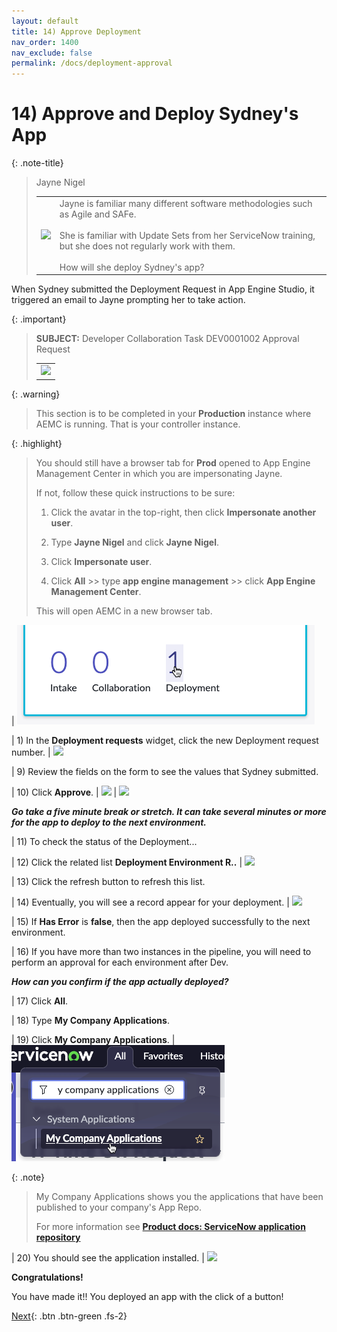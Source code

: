 ```yaml
---
layout: default
title: 14) Approve Deployment
nav_order: 1400
nav_exclude: false
permalink: /docs/deployment-approval
---
```


# 14) Approve and Deploy Sydney's App

{: .note-title}
> Jayne Nigel
> <table>
> <tbody>
> <tr>
> <td>
> <img src="https://creatorworkflowsnow.github.io/lab-aemc-utah/assets/images/2023-03-28-16-42-23.png">
> </td>
> <td>
> Jayne is familiar many different software methodologies such as Agile and SAFe.<br/> 
> <br/>
> She is familiar with Update Sets from her ServiceNow training, but she does not regularly work with them.<br/>
> <br/>
> How will she deploy Sydney's app?
> </td>
> </tr>
> </tbody>
> </table>

When Sydney submitted the Deployment Request in App Engine Studio, it triggered an email to Jayne prompting her to take action.

{: .important}
> **SUBJECT:** Developer Collaboration Task DEV0001002 Approval Request
> <table>
> <tbody>
> <tr>
> <td>
> <img src="https://creatorworkflowsnow.github.io/lab-aemc-utah/assets/images/2023-07-11-22-07-39.png">
> </td>
> </tr>
> </tbody>
> </table>

{: .warning}
>This section is to be completed in your **Production** instance where AEMC is running. That is your controller instance. 

{: .highlight}
> You should still have a browser tab for **Prod** opened to App Engine Management Center in which you are impersonating Jayne. 
>
> If not, follow these quick instructions to be sure:
>
> 1) Click the avatar in the top-right, then click **Impersonate another user**.
>
> 2) Type **Jayne Nigel** and click **Jayne Nigel**.
>
> 3) Click **Impersonate user**.
>
> 4) Click **All** >> type **app engine management** >> click **App Engine Management Center**.
>
> This will open AEMC in a new browser tab.


| ![](../assets/images/2023-07-11-22-12-55.png)

| 1) In the **Deployment requests** widget, click the new Deployment request number. 
| ![](../assets/images/2023-03-15-14-12-49.png)

| 9) Review the fields on the form to see the values that Sydney submitted. 

| 10) Click **Approve**.
| ![](../assets/images/2023-03-15-14-15-20.png)
| ![](../assets/images/2023-03-15-14-15-47.png)

***Go take a five minute break or stretch.  It can take several minutes or more for the app to deploy to the next environment.***

| 11) To check the status of the Deployment... 

| 12) Click the related list **Deployment Environment R..**
| ![](../assets/images/2023-03-15-14-17-35.png)

| 13) Click the refresh button to refresh this list. 

| 14) Eventually, you will see a record appear for your deployment. 
| ![](../assets/images/2023-03-15-14-18-20.png)

| 15) If **Has Error** is **false**, then the app deployed successfully to the next environment. 

| 16) If you have more than two instances in the pipeline, you will need to perform an approval for each environment after Dev. 

***How can you confirm if the app actually deployed?***

| 17) Click **All**.

| 18) Type **My Company Applications**.

| 19) Click **My Company Applications**.
| ![](../assets/images/2023-03-15-14-20-14.png)

{: .note}
> My Company Applications shows you the applications that have been published to your company's App Repo. 
>
> For more information see **[Product docs: ServiceNow application repository](https://docs.servicenow.com/csh?topicname=app-repo.html&version=latest)**

| 20) You should see the application installed. 
| ![](../assets/images/2023-03-15-14-23-44.png)

**Congratulations!**  

You have made it!! You deployed an app with the click of a button!

[Next](/lab-aemc-utah/docs/optional-setup-tasks){: .btn .btn-green .fs-2}